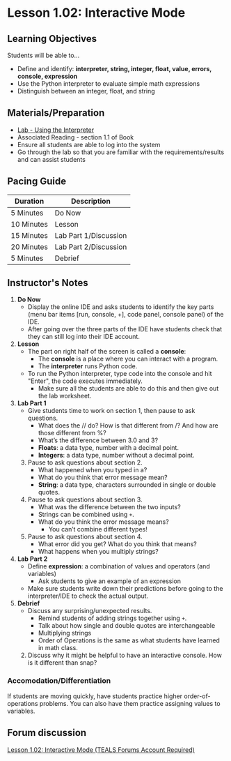 # Lesson 1.02: Interactive Mode

## Learning Objectives
Students will be able to... 
* Define and identify: **interpreter, string, integer, float, value, errors, console, expression**
* Use the Python interpreter to evaluate simple math expressions
* Distinguish between an integer, float, and string

## Materials/Preparation
* [Lab - Using the Interpreter]
* Associated Reading - section 1.1 of Book
* Ensure all students are able to log into the system
* Go through the lab so that you are familiar with the requirements/results and can assist students

## Pacing Guide
| **Duration**   | **Description**    |
| ---------- | -------------- |
| 5 Minutes  | Do Now         |
| 10 Minutes | Lesson         |
| 15 Minutes | Lab Part 1/Discussion |
| 20 Minutes | Lab Part 2/Discussion          |
| 5 Minutes | Debrief     |

## Instructor's Notes
1. **Do Now**
	* Display the online IDE and asks students to identify the key parts (menu bar items [run, console, +], code panel, console panel) of the IDE.
	* After going over the three parts of the IDE have students check that they can still log into their IDE account.
2. **Lesson** 
	* The part on right half of the screen is called a **console**:
		* The **console** is a place where you can interact with a program.
		* The **interpreter** runs Python code.
	* To run the Python interpreter, type code into the console and hit "Enter", the code executes immediately. 
		* Make sure all the students are able to do this and then give out the lab worksheet.
3. **Lab Part 1** 
	* Give students time to work on section 1, then pause to ask questions. 	
	    *	What does the // do? How is that different from /? And how are those different from %?
		*	What’s the difference between 3.0 and 3?
		*	**Floats**: a data type, number with a decimal point.
		*  **Integers**: a data type, number without a decimal point.
	3.	Pause to ask questions about section 2.
		*	What happened when you typed in a?
		*	What do you think that error message mean? 
		*	**String**: a data type, characters surrounded in single or double quotes.
	4.	Pause to ask questions about section 3.
		*	What was the difference between the two inputs?
		*	Strings can be combined using `+`.
		*	What do you think the error message means?		
	    	*   You can’t combine different types!
	5.	Pause to ask questions about section 4.
		*	What error did you get? What do you think that means?
		*  What happens when you multiply strings?
4. **Lab Part 2**
    * Define **expression**: a combination of values and operators (and variables)
        * Ask students to give an example of an expression 
    * Make sure students write down their predictions before going to the interpreter/IDE to check the actual output.
5. **Debrief**
	* Discuss any surprising/unexpected results. 
		* Remind students of adding strings together using `+`. 
		* Talk about how single and double quotes are interchangeable
		* Multiplying strings
		* Order of Operations is the same as what students have learned in math class.
	2. Discuss why it might be helpful to have an interactive console. How is it different than snap? 

### Accomodation/Differentiation
If students are moving quickly, have students practice higher order-of-operations problems. You can also have them practice assigning values to variables. 
  

[Lab - Using the Interpreter]:lab.md
[Cloud 9 Cheat Sheet]: ../cloud_9_cheat_sheet.md

## Forum discussion
[Lesson 1.02: Interactive Mode (TEALS Forums Account Required)](https://forums.tealsk12.org/c/2nd-semester-unit-1/1-02-interactive-mode)
